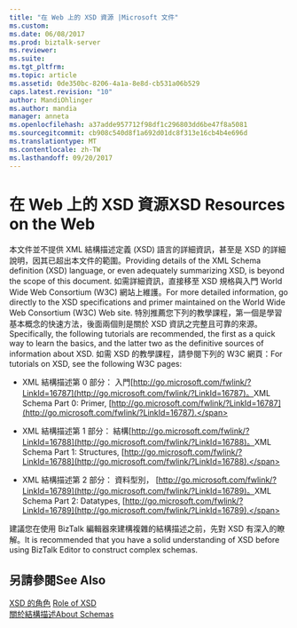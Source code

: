 ```yaml
---
title: "在 Web 上的 XSD 資源 |Microsoft 文件"
ms.custom: 
ms.date: 06/08/2017
ms.prod: biztalk-server
ms.reviewer: 
ms.suite: 
ms.tgt_pltfrm: 
ms.topic: article
ms.assetid: 0de350bc-8206-4a1a-8e8d-cb531a06b529
caps.latest.revision: "10"
author: MandiOhlinger
ms.author: mandia
manager: anneta
ms.openlocfilehash: a37adde957712f98df1c296803dd6be47f8a5081
ms.sourcegitcommit: cb908c540d8f1a692d01dc8f313e16cb4b4e696d
ms.translationtype: MT
ms.contentlocale: zh-TW
ms.lasthandoff: 09/20/2017
---
```

# <a name="xsd-resources-on-the-web"></a><span data-ttu-id="dccc7-102">在 Web 上的 XSD 資源</span><span class="sxs-lookup"><span data-stu-id="dccc7-102">XSD Resources on the Web</span></span>
<span data-ttu-id="dccc7-103">本文件並不提供 XML 結構描述定義 (XSD) 語言的詳細資訊，甚至是 XSD 的詳細說明，因其已超出本文件的範圍。</span><span class="sxs-lookup"><span data-stu-id="dccc7-103">Providing details of the XML Schema definition (XSD) language, or even adequately summarizing XSD, is beyond the scope of this document.</span></span> <span data-ttu-id="dccc7-104">如需詳細資訊，直接移至 XSD 規格與入門 World Wide Web Consortium (W3C) 網站上維護。</span><span class="sxs-lookup"><span data-stu-id="dccc7-104">For more detailed information, go directly to the XSD specifications and primer maintained on the World Wide Web Consortium (W3C) Web site.</span></span> <span data-ttu-id="dccc7-105">特別推薦您下列的教學課程，第一個是學習基本概念的快速方法，後面兩個則是關於 XSD 資訊之完整且可靠的來源。</span><span class="sxs-lookup"><span data-stu-id="dccc7-105">Specifically, the following tutorials are recommended, the first as a quick way to learn the basics, and the latter two as the definitive sources of information about XSD.</span></span> <span data-ttu-id="dccc7-106">如需 XSD 的教學課程，請參閱下列的 W3C 網頁：</span><span class="sxs-lookup"><span data-stu-id="dccc7-106">For tutorials on XSD, see the following W3C pages:</span></span>  
  
-   <span data-ttu-id="dccc7-107">XML 結構描述第 0 部分： 入門[http://go.microsoft.com/fwlink/?LinkId=16787](http://go.microsoft.com/fwlink/?LinkId=16787)。</span><span class="sxs-lookup"><span data-stu-id="dccc7-107">XML Schema Part 0: Primer, [http://go.microsoft.com/fwlink/?LinkId=16787](http://go.microsoft.com/fwlink/?LinkId=16787).</span></span>  
  
-   <span data-ttu-id="dccc7-108">XML 結構描述第 1 部分： 結構[http://go.microsoft.com/fwlink/?LinkId=16788](http://go.microsoft.com/fwlink/?LinkId=16788)。</span><span class="sxs-lookup"><span data-stu-id="dccc7-108">XML Schema Part 1: Structures, [http://go.microsoft.com/fwlink/?LinkId=16788](http://go.microsoft.com/fwlink/?LinkId=16788).</span></span>  
  
-   <span data-ttu-id="dccc7-109">XML 結構描述第 2 部分： 資料型別， [http://go.microsoft.com/fwlink/?LinkId=16789](http://go.microsoft.com/fwlink/?LinkId=16789)。</span><span class="sxs-lookup"><span data-stu-id="dccc7-109">XML Schema Part 2: Datatypes, [http://go.microsoft.com/fwlink/?LinkId=16789](http://go.microsoft.com/fwlink/?LinkId=16789).</span></span>  
  
 <span data-ttu-id="dccc7-110">建議您在使用 BizTalk 編輯器來建構複雜的結構描述之前，先對 XSD 有深入的瞭解。</span><span class="sxs-lookup"><span data-stu-id="dccc7-110">It is recommended that you have a solid understanding of XSD before using BizTalk Editor to construct complex schemas.</span></span>  
  
## <a name="see-also"></a><span data-ttu-id="dccc7-111">另請參閱</span><span class="sxs-lookup"><span data-stu-id="dccc7-111">See Also</span></span>  
 <span data-ttu-id="dccc7-112">[XSD 的角色](../core/role-of-xsd.md) </span><span class="sxs-lookup"><span data-stu-id="dccc7-112">[Role of XSD](../core/role-of-xsd.md) </span></span>  
 [<span data-ttu-id="dccc7-113">關於結構描述</span><span class="sxs-lookup"><span data-stu-id="dccc7-113">About Schemas</span></span>](../core/about-schemas.md)